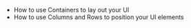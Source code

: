 * How to use Containers to lay out your UI
* How to use Columns and Rows to position your UI elements
